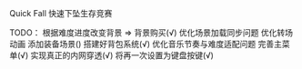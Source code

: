 Quick Fall
快速下坠生存竞赛

TODO：
根据难度进度改变背景 => 背景购买(√)
优化场景加载同步问题
优化转场动画
添加装备场景()
搭建好背包系统(√)
优化音乐节奏与难度适配问题
完善主菜单(√)
实现真正的内网穿透(√)
将再一次设置为键盘按键(√)